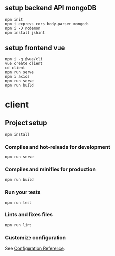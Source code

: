 ## setup backend API mongoDB
```
npm init
npm i express cors body-parser mongodb
npm i -D nodemon
npm install jshint
```
## setup frontend vue
```
npm i -g @vue/cli
vue create client
cd client
npm run serve
npm i axios
npm run serve
npm run build
```

# client

## Project setup
```
npm install
```

### Compiles and hot-reloads for development
```
npm run serve
```

### Compiles and minifies for production
```
npm run build
```

### Run your tests
```
npm run test
```

### Lints and fixes files
```
npm run lint
```

### Customize configuration
See [Configuration Reference](https://cli.vuejs.org/config/).